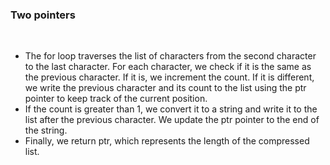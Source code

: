 ### Two pointers
​
- The for loop traverses the list of characters from the second character to the last character. For each character, we check if it is the same as the previous character. If it is, we increment the count. If it is different, we write the previous character and its count to the list using the ptr pointer to keep track of the current position.
​
- If the count is greater than 1, we convert it to a string and write it to the list after the previous character. We update the ptr pointer to the end of the string.
​
- Finally, we return ptr, which represents the length of the compressed list.
